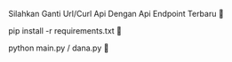 Silahkan Ganti Url/Curl Api Dengan Api Endpoint Terbaru 🚀

pip install -r requirements.txt 🚀

python main.py / dana.py 🚀

